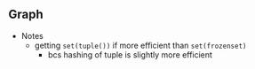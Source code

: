 ## Graph

- Notes
  - getting `set(tuple())` if more efficient than `set(frozenset)`
    - bcs hashing  of tuple is slightly more efficient 
  